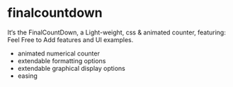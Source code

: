 # finalcountdown
It‘s the FinalCountDown, a Light-weight, css & animated counter, featuring:
Feel Free to Add features and UI examples.

* animated numerical counter
* extendable formatting options
* extendable graphical display options
* easing
